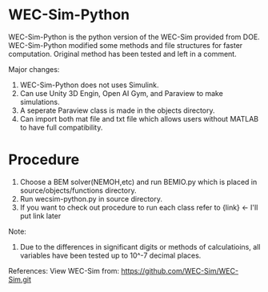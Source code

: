 # WEC-Sim-Python
WEC-Sim-Python is the python version of the WEC-Sim provided from DOE. 
WEC-Sim-Python modified some methods and file structures for faster computation.
Original method has been tested and left in a comment. 

Major changes:
1. WEC-Sim-Python does not uses Simulink.
2. Can use Unity 3D Engin, Open AI Gym, and Paraview to make simulations.
3. A seperate Paraview class is made in the objects directory.
4. Can import both mat file and txt file which allows users without MATLAB to have full compatibility.

# Procedure
1. Choose a BEM solver(NEMOH,etc) and run BEMIO.py which is placed in source/objects/functions directory.
2. Run wecsim-python.py in source directory. 
3. If you want to check out procedure to run each class refer to {link} <- I'll put link later

Note: 
1. Due to the  differences in significant digits or methods of calculatioins, all variables have been tested up to 10^-7 decimal places.

References:
View WEC-Sim from: https://github.com/WEC-Sim/WEC-Sim.git
